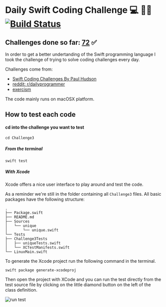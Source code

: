 # Daily Swift Coding Challenge  💻 💪🏽 [![Build Status](https://travis-ci.com/cham-s/Daily-Swift-Coding-Challenge.svg?branch=master)](https://travis-ci.com/cham-s/Daily-Swift-Coding-Challenge) 

## Challenges done so far: [72](https://github.com/cham-s/Daily-Swift-Coding-Challenge/tree/master/challenges) ✅

In order to get a better undertanding of the Swift programming language I took
the challenge of trying to solve coding challenges every day.

Challenges come from:

* [Swift Coding Challenges By Paul Hudson](https://www.hackingwithswift.com)
* [reddit: r/dailyprogrammer](https://www.reddit.com/r/dailyprogrammer/)
* [exercism](https://exercism.io)

The code mainly runs on macOSX platform.


## How to test each code

#### cd into the challenge you want to test

``` cd Challenge3 ```

##### From the terminal

``` swift test ```

##### With Xcode
Xcode offers a nice user interface to play around and test the code.

As a reminder we're still in the folder containing all ```Challenge3``` files.
All basic packages have the following structure:

``` shell
.
├── Package.swift
├── README.md
├── Sources
│   └── unique
│       └── unique.swift
└── Tests
├── Challenge3Tests
│   ├── uniqueTests.swift
│   └── XCTestManifests.swift
└── LinuxMain.swift
```
To generate the Xcode project run the following command in the terminal.

```shell
swift package generate-xcodeproj
```

Then open the project with XCode and you can run the test directly from the test source file
by clicking on the little diamond button on the left of the class definition.

![run test](https://i.imgur.com/XHaazAG.png)
